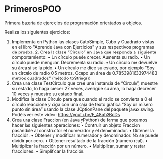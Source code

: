 # PrimerosPOO
Primera batería de ejercicios de programación orientados a objetos.

Realiza los siguientes ejercicios:
1. Implementa en Python las clases GatoSimple, Cubo y Cuadrado vistas en el libro "Aprende Java con Ejercicios" y sus respectivos programas de prueba.
2. Crea la clase “Circulo” en Java que responda al siguiente comportamiento:
    • Un círculo puede crecer. Aumenta su radio.
    • Un círculo puede menguar. Decrementa su radio.
    • Un círculo me devuelve su área si se la pido.
    • Un círculo me dice su estado, por ejemplo “Soy un círculo de radio 0.5 metros. Ocupo un área de 0.7853981633974483 metros cuadrados” (método toString())
3. Crea una clase TestCirculo que cree una instancia de “Circulo”, muestre su estado, lo haga crecer 27 veces, averigüe su área, lo haga decrecer 10 veces y muestre su estado final.
4. Modifica la clase Círculo para que cuando el radio se convierta a 0 el círculo reaccione y diga con una caja de texto gráfica “Soy un mísero punto sin área” usando la clase JOptionPane del paquete javax.swing. Podéis ver este vídeo: https://youtu.be/F_48qh3BcDs
5. Crea una clase Fraccion (en Java yPython) de forma que podamos hacer las siguientes operaciones:
    • Contruir un objeto Fraccion pasándole al constructor el numerador y el denominador.
    • Obtener la fracción.
    • Obtener y modificar numerador y denominador. No se puede dividir por cero.
    • Obtener resultado de la fracción (número real).
    • Multiplicar la fracción por un número.
    • Multiplicar, sumar y restar fracciones.
    • Simplificar la fracción.
